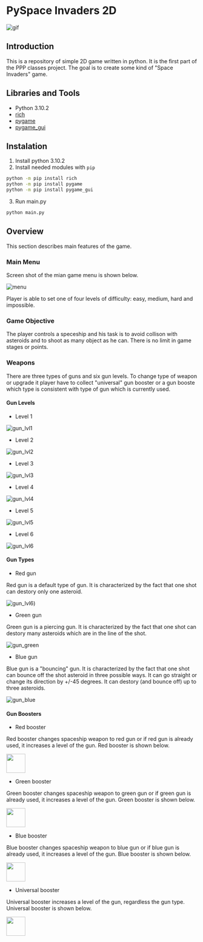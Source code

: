 # PySpace Invaders 2D

![gif](https://user-images.githubusercontent.com/54101971/158279131-66a7e544-40d6-42cc-8884-8cd4ecac3c97.gif)

## Introduction

This is a repository of simple 2D game written in python.
It is the first part of the PPP classes project.
The goal is to create some kind of "Space Invaders" game.

## Libraries and Tools

* Python 3.10.2
* [rich](https://github.com/Textualize/rich)
* [pygame](https://github.com/pygame/pygame)
* [pygame_gui](https://github.com/MyreMylar/pygame_gui)

## Instalation

1. Install python 3.10.2
2. Install needed modules with `pip`

```sh
python -m pip install rich
python -m pip install pygame
python -m pip install pygame_gui
```

3. Run main.py

```sh
python main.py
```

## Overview

This section describes main features of the game.

### Main Menu

Screen shot of the mian game menu is shown below.

![menu](https://user-images.githubusercontent.com/54101971/160297483-e5dc37f9-b972-4a72-8688-81b4fa7a179d.PNG)

Player is able to set one of four levels of difficulty: easy, medium, hard and impossible.

### Game Objective

The player controls a speceship and his task is to avoid collison with asteroids and to shoot as many object as he can.
There is no limit in game stages or points.

### Weapons

There are three types of guns and six gun levels.
To change type of weapon or upgrade it player have to collect "universal" gun booster or a gun booste which type is consistent with type of gun which is currently used.

#### Gun Levels

* Level 1

![gun_lvl1](https://user-images.githubusercontent.com/54101971/160297438-f62ecee8-460d-414a-966e-db8c3f058e6e.gif)

* Level 2

![gun_lvl2](https://user-images.githubusercontent.com/54101971/160297443-bf95ff57-eb8d-4687-8747-6a8144a7b22c.gif)

* Level 3

![gun_lvl3](https://user-images.githubusercontent.com/54101971/160297448-60f3cd96-5ed4-424b-a0da-02f16efafb02.gif)

* Level 4

![gun_lvl4](https://user-images.githubusercontent.com/54101971/160297449-2964dfb0-5e45-42ff-83a6-d1b6e2a50bd4.gif)

* Level 5

![gun_lvl5](https://user-images.githubusercontent.com/54101971/160297452-b8babace-b40a-4da7-b882-940e0eca8e4f.gif)

* Level 6

![gun_lvl6](https://user-images.githubusercontent.com/54101971/160297458-08d7a5f5-7fa0-440e-aaad-56194615cf45.gif)

#### Gun Types

* Red gun

Red gun is a default type of gun.
It is characterized by the fact that one shot can destory only one asteroid.

![gun_lvl6](https://user-images.githubusercontent.com/54101971/160297458-08d7a5f5-7fa0-440e-aaad-56194615cf45.gif))

* Green gun

Green gun is a piercing gun.
It is characterized by the fact that one shot can destory many asteroids which are in the line of the shot.

![gun_green](https://user-images.githubusercontent.com/54101971/160297473-5298696a-2b1c-4f5f-bc5b-91222a851373.gif)

* Blue gun

Blue gun is a "bouncing" gun.
It is characterized by the fact that one shot can bounce off the shot asteroid in three possible ways.
It can go straight or change its direction by +/-45 degrees.
It can destory (and bounce off) up to three asteroids.

![gun_blue](https://user-images.githubusercontent.com/54101971/160297464-0c689132-9554-41d8-86c0-07c93db5358f.gif)

#### Gun Boosters

* Red booster

Red booster changes spaceship weapon to red gun or if red gun is already used, it increases a level of the gun.
Red booster is shown below.

<img src="https://user-images.githubusercontent.com/54101971/160297765-e4690389-aa14-4b47-a03a-6d80568ba9a9.png" width="50" height="50">

* Green booster

Green booster changes spaceship weapon to green gun or if green gun is already used, it increases a level of the gun.
Green booster is shown below.

<img src="https://user-images.githubusercontent.com/54101971/160297771-391cfe71-3db0-4ed7-86ed-5e3df031122d.png" width="50" height="50">

* Blue booster

Blue booster changes spaceship weapon to blue gun or if blue gun is already used, it increases a level of the gun.
Blue booster is shown below.

<img src="https://user-images.githubusercontent.com/54101971/160297778-8b332c31-7abd-4d20-aeec-2a4ab56d3748.png" width="50" height="50">

* Universal booster

Universal booster increases a level of the gun, regardless the gun type.
Universal booster is shown below.

<img src="https://user-images.githubusercontent.com/54101971/160297756-351d7fd9-2acb-4ae7-b7e2-ab5f4aeac08d.png" width="50" height="50">
